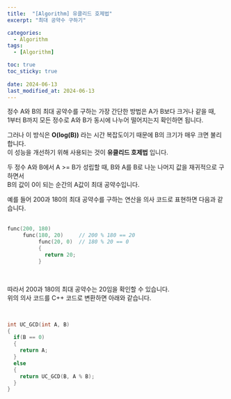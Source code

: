 ```yaml
---
title:  "[Algorithm] 유클리드 호제법"
excerpt: "최대 공약수 구하기"

categories:
  - Algorithm
tags:
  - [Algorithm]

toc: true
toc_sticky: true
 
date: 2024-06-13
last_modified_at: 2024-06-13
---
```


정수 A와 B의 최대 공약수를 구하는 가장 간단한 방법은 A가 B보다 크거나 같을 때,  
1부터 B까지 모든 정수로 A와 B가 동시에 나누어 떨어지는지 확인하면 됩니다.  

그러나 이 방식은 **O(log(B))** 라는 시간 복잡도이기 때문에 B의 크기가 매우 크면 불리합니다.  
이 성능을 개선하기 위해 사용되는 것이 **유클리드 호제법** 입니다.  

두 정수 A와 B에서 A >= B가 성립할 때, B와 A를 B로 나눈 나머지 값을 재귀적으로 구하면서  
B의 값이 0이 되는 순간의 A값이 최대 공약수입니다.  

예를 들어 200과 180의 최대 공약수를 구하는 연산을 의사 코드로 표현하면 다음과 같습니다.  
<br/>

```c++
func(200, 180)
     func(180, 20)     // 200 % 180 == 20
          func(20, 0)  // 180 % 20 == 0
          {
            return 20;
          }
```

<br/>

따라서 200과 180의 최대 공약수는 20임을 확인할 수 있습니다.  
위의 의사 코드를 C++ 코드로 변환하면 아래와 같습니다.  

<br/>

```c++
int UC_GCD(int A, B)
{
  if(B == 0)
  {
    return A;
  }
  else
  {
    return UC_GCD(B, A % B);
  }
}
```